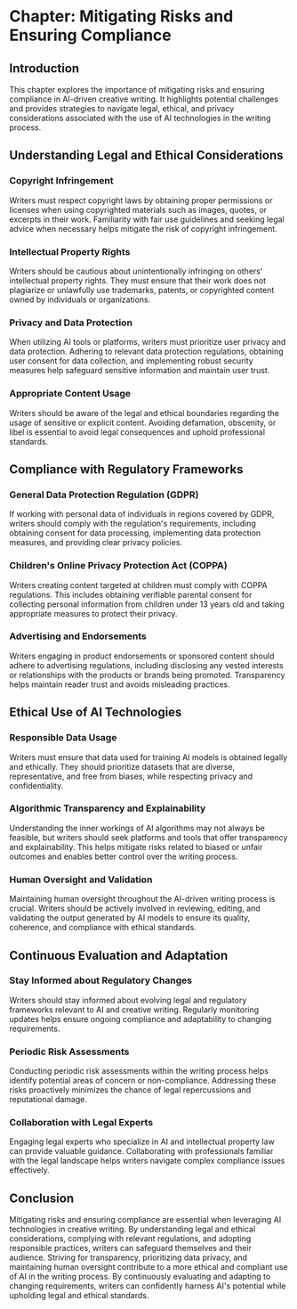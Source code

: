 **Chapter: Mitigating Risks and Ensuring Compliance**
=====================================================

Introduction
------------

This chapter explores the importance of mitigating risks and ensuring compliance in AI-driven creative writing. It highlights potential challenges and provides strategies to navigate legal, ethical, and privacy considerations associated with the use of AI technologies in the writing process.

Understanding Legal and Ethical Considerations
----------------------------------------------

### Copyright Infringement

Writers must respect copyright laws by obtaining proper permissions or licenses when using copyrighted materials such as images, quotes, or excerpts in their work. Familiarity with fair use guidelines and seeking legal advice when necessary helps mitigate the risk of copyright infringement.

### Intellectual Property Rights

Writers should be cautious about unintentionally infringing on others' intellectual property rights. They must ensure that their work does not plagiarize or unlawfully use trademarks, patents, or copyrighted content owned by individuals or organizations.

### Privacy and Data Protection

When utilizing AI tools or platforms, writers must prioritize user privacy and data protection. Adhering to relevant data protection regulations, obtaining user consent for data collection, and implementing robust security measures help safeguard sensitive information and maintain user trust.

### Appropriate Content Usage

Writers should be aware of the legal and ethical boundaries regarding the usage of sensitive or explicit content. Avoiding defamation, obscenity, or libel is essential to avoid legal consequences and uphold professional standards.

Compliance with Regulatory Frameworks
-------------------------------------

### General Data Protection Regulation (GDPR)

If working with personal data of individuals in regions covered by GDPR, writers should comply with the regulation's requirements, including obtaining consent for data processing, implementing data protection measures, and providing clear privacy policies.

### Children's Online Privacy Protection Act (COPPA)

Writers creating content targeted at children must comply with COPPA regulations. This includes obtaining verifiable parental consent for collecting personal information from children under 13 years old and taking appropriate measures to protect their privacy.

### Advertising and Endorsements

Writers engaging in product endorsements or sponsored content should adhere to advertising regulations, including disclosing any vested interests or relationships with the products or brands being promoted. Transparency helps maintain reader trust and avoids misleading practices.

Ethical Use of AI Technologies
------------------------------

### Responsible Data Usage

Writers must ensure that data used for training AI models is obtained legally and ethically. They should prioritize datasets that are diverse, representative, and free from biases, while respecting privacy and confidentiality.

### Algorithmic Transparency and Explainability

Understanding the inner workings of AI algorithms may not always be feasible, but writers should seek platforms and tools that offer transparency and explainability. This helps mitigate risks related to biased or unfair outcomes and enables better control over the writing process.

### Human Oversight and Validation

Maintaining human oversight throughout the AI-driven writing process is crucial. Writers should be actively involved in reviewing, editing, and validating the output generated by AI models to ensure its quality, coherence, and compliance with ethical standards.

Continuous Evaluation and Adaptation
------------------------------------

### Stay Informed about Regulatory Changes

Writers should stay informed about evolving legal and regulatory frameworks relevant to AI and creative writing. Regularly monitoring updates helps ensure ongoing compliance and adaptability to changing requirements.

### Periodic Risk Assessments

Conducting periodic risk assessments within the writing process helps identify potential areas of concern or non-compliance. Addressing these risks proactively minimizes the chance of legal repercussions and reputational damage.

### Collaboration with Legal Experts

Engaging legal experts who specialize in AI and intellectual property law can provide valuable guidance. Collaborating with professionals familiar with the legal landscape helps writers navigate complex compliance issues effectively.

Conclusion
----------

Mitigating risks and ensuring compliance are essential when leveraging AI technologies in creative writing. By understanding legal and ethical considerations, complying with relevant regulations, and adopting responsible practices, writers can safeguard themselves and their audience. Striving for transparency, prioritizing data privacy, and maintaining human oversight contribute to a more ethical and compliant use of AI in the writing process. By continuously evaluating and adapting to changing requirements, writers can confidently harness AI's potential while upholding legal and ethical standards.
